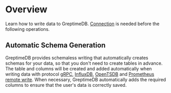 # Overview

Learn how to write data to GreptimeDB. [Connection](./clients.md#connect) is needed before the following operations.

## Automatic Schema Generation
GreptimeDB provides schemaless writing that automatically creates schemas for your data, so that you don't need to create tables in advance. The table and columns will be created and added automatically when writing data with protocol [gRPC](#grpc), [InfluxDB](#influxdb-line-protocol), [OpenTSDB](#opentsdb-line-protocol) and [Prometheus remote write](#prometheus). When necessary, GreptimeDB automatically adds the required columns to ensure that the user's data is correctly saved.

<!-- ### Prometheus

See [Prometheus Storage](./prometheus.md#storage) to know how to write data. -->
